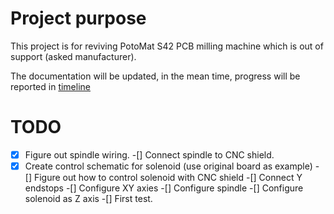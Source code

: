 # Project purpose
This project is for reviving PotoMat S42 PCB milling machine which is out of support (asked manufacturer). 

The documentation will be updated, in the mean time, progress will be reported in [timeline](timeline.md)

# TODO
-[x] Figure out spindle wiring.
-[] Connect spindle to CNC shield.
-[x] Create control schematic for solenoid (use original board as example)
-[] Figure out how to control solenoid with CNC shield
-[] Connect Y endstops
-[] Configure XY axies
-[] Configure spindle
-[] Configure solenoid as Z axis
-[] First test.
